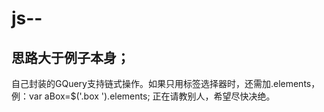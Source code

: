 # js--
思路大于例子本身；
-----------------
自己封装的GQuery支持链式操作。如果只用标签选择器时，还需加.elements，例：var aBox=$('.box ').elements; 正在请教别人，希望尽快决绝。

